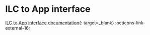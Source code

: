 # ILC to App interface

[ILC to App interface documentation](https://namecheap.github.io/ilc-sdk/pages/Pages/ilc_app_interface.html){: target=_blank} :octicons-link-external-16: